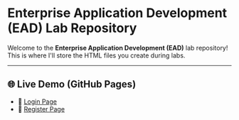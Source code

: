 # Enterprise Application Development (EAD) Lab Repository

Welcome to the **Enterprise Application Development (EAD)** lab repository!  
This is where I'll store the HTML files you create during labs.

---

## 🌐 Live Demo (GitHub Pages)

- 🔐 [Login Page](https://adapalabhargavakrishna.github.io/EAD/Login.html)
- 📝 [Register Page](https://adapalabhargavakrishna.github.io/EAD/Register.html)

